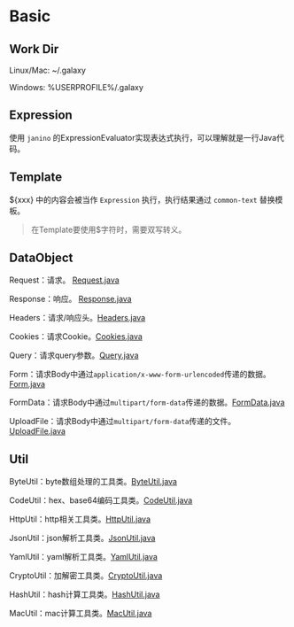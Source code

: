 # Basic

## Work Dir

Linux/Mac: ~/.galaxy

Windows: %USERPROFILE%/.galaxy

## Expression

使用 `janino` 的ExpressionEvaluator实现表达式执行，可以理解就是一行Java代码。

## Template

${xxx} 中的内容会被当作 `Expression` 执行，执行结果通过 `common-text` 替换模板。

> 在Template要使用$字符时，需要双写转义。

## DataObject

Request：请求。 [Request.java](https://github1s.com/outlaws-bai/Galaxy/blob/main/src/main/java/org/m2sec/core/models/Request.java)

Response：响应。 [Response.java](https://github1s.com/outlaws-bai/Galaxy/blob/main/src/main/java/org/m2sec/core/models/Response.java)

Headers：请求/响应头。[Headers.java](https://github1s.com/outlaws-bai/Galaxy/blob/main/src/main/java/org/m2sec/core/models/Headers.java)

Cookies：请求Cookie。[Cookies.java](https://github1s.com/outlaws-bai/Galaxy/blob/main/src/main/java/org/m2sec/core/models/Cookies.java)

Query：请求query参数。[Query.java](https://github1s.com/outlaws-bai/Galaxy/blob/main/src/main/java/org/m2sec/core/models/Query.java)

Form：请求Body中通过`application/x-www-form-urlencoded`传递的数据。[Form.java](https://github1s.com/outlaws-bai/Galaxy/blob/main/src/main/java/org/m2sec/core/models/Form.java)

FormData：请求Body中通过`multipart/form-data`传递的数据。[FormData.java](https://github1s.com/outlaws-bai/Galaxy/blob/main/src/main/java/org/m2sec/core/models/FormData.java)

UploadFile：请求Body中通过`multipart/form-data`传递的文件。[UploadFile.java](https://github1s.com/outlaws-bai/Galaxy/blob/main/src/main/java/org/m2sec/core/models/UploadFile.java)

## Util

ByteUtil：byte数组处理的工具类。[ByteUtil.java](https://github1s.com/outlaws-bai/Galaxy/blob/main/src/main/java/org/m2sec/core/utils/ByteUtil.java)

CodeUtil：hex、base64编码工具类。[CodeUtil.java](https://github1s.com/outlaws-bai/Galaxy/blob/main/src/main/java/org/m2sec/core/utils/CodeUtil.java)

HttpUtil：http相关工具类。[HttpUtil.java](https://github1s.com/outlaws-bai/Galaxy/blob/main/src/main/java/org/m2sec/core/utils/HttpUtil.java)

JsonUtil：json解析工具类。[JsonUtil.java](https://github1s.com/outlaws-bai/Galaxy/blob/main/src/main/java/org/m2sec/core/utils/JsonUtil.java)

YamlUtil：yaml解析工具类。[YamlUtil.java](https://github1s.com/outlaws-bai/Galaxy/blob/main/src/main/java/org/m2sec/core/utils/YamlUtil.java)

CryptoUtil：加解密工具类。[CryptoUtil.java](https://github1s.com/outlaws-bai/Galaxy/blob/main/src/main/java/org/m2sec/core/utils/CryptoUtil.java)

HashUtil：hash计算工具类。[HashUtil.java](https://github1s.com/outlaws-bai/Galaxy/blob/main/src/main/java/org/m2sec/core/utils/HashUtil.java)

MacUtil：mac计算工具类。[MacUtil.java](https://github1s.com/outlaws-bai/Galaxy/blob/main/src/main/java/org/m2sec/core/utils/MacUtil.java)
